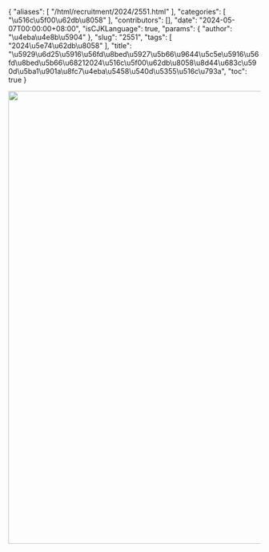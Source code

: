 {
    "aliases": [
        "/html/recruitment/2024/2551.html"
    ],
    "categories": [
        "\u516c\u5f00\u62db\u8058"
    ],
    "contributors": [],
    "date": "2024-05-07T00:00:00+08:00",
    "isCJKLanguage": true,
    "params": {
        "author": "\u4eba\u4e8b\u5904"
    },
    "slug": "2551",
    "tags": [
        "2024\u5e74\u62db\u8058"
    ],
    "title": "\u5929\u6d25\u5916\u56fd\u8bed\u5927\u5b66\u9644\u5c5e\u5916\u56fd\u8bed\u5b66\u68212024\u516c\u5f00\u62db\u8058\u8d44\u683c\u590d\u5ba1\u901a\u8fc7\u4eba\u5458\u540d\u5355\u516c\u793a",
    "toc": true
}


<img
    src="https://cdn.tfls.online/mirror/full/761ac91c749634322f4fba972a583e5c27c59b30.jpg"
    style="display:block;margin-left:auto;margin-right:auto;"
    decoding="async"
    fetchpriority="auto"
    loading="lazy"
    height="903"
    width="714"
/>
